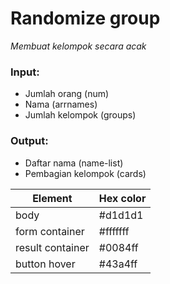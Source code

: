 # Randomize group

_Membuat kelompok secara acak_

### Input:
* Jumlah orang (num)
* Nama (arrnames)
* Jumlah kelompok (groups)

### Output:
* Daftar nama (name-list)
* Pembagian kelompok (cards)

Element | Hex color
------- | ---------
body | #d1d1d1
form container | #fffffff
result container | #0084ff
button hover | #43a4ff